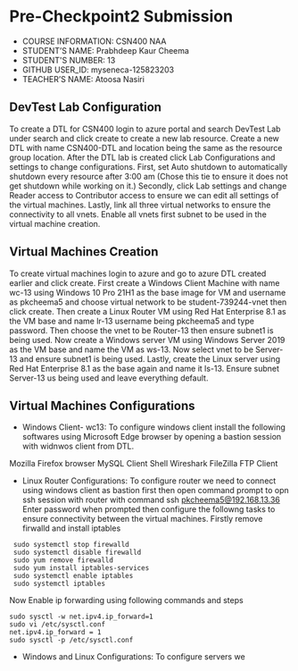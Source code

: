 # Pre-Checkpoint2 Submission

 * COURSE INFORMATION: CSN400 NAA
 * STUDENT’S NAME: Prabhdeep Kaur Cheema
 * STUDENT'S NUMBER: 13
 * GITHUB USER_ID: myseneca-125823203
 * TEACHER’S NAME: Atoosa Nasiri
 

## DevTest Lab Configuration
 To create a DTL for CSN400 login to azure portal and search DevTest Lab under search and click create to create a new lab resource. Create a new DTL with name CSN400-DTL and location being the same as the resource group location. After the DTL lab is created click  Lab Configurations and settings to change configurations.
 First, set Auto shutdown to automatically shutdown every resource after 3:00 am (Chose this tie to ensure it does not get shutdown while working on it.)
 Secondly, click Lab settings and change Reader access to Contributor access to ensure we can edit all settings of the virtual machines.
 Lastly, link all three virtual networks to ensure the connectivity to all vnets. Enable all vnets first subnet to be used in the virtual machine creation.


## Virtual Machines Creation
 To create virtual machines login to azure and go to azure DTL created earlier and click create.
 First create a Windows Client Machine with name wc-13 using Windows 10 Pro 21H1 as the base image for VM and username as pkcheema5 and choose virtual network to be student-739244-vnet then click create.
 Then create a Linux Router VM using Red Hat Enterprise 8.1 as the VM base and name lr-13 username being pkcheema5 and type password. Then choose the vnet to be Router-13 then ensure subnet1 is being used.
 Now create a Windows server VM using Windows Server 2019 as the VM base and name the VM as ws-13. Now select vnet to be Server-13 and ensure subnet1 is being used.
 Lastly, create the Linux server using Red Hat Enterprise 8.1 as the base again and name it ls-13. Ensure subnet Server-13 us being used and leave everything default.

## Virtual Machines Configurations
* Windows Client- wc13: 
To configure windows client install the following softwares using Microsoft Edge browser by opening a bastion session with widnwos client from DTL.

Mozilla Firefox browser
MySQL Client Shell
Wireshark
FileZilla FTP Client

* Linux Router Configurations:
 To configure router we need to connect using windows client as bastion first then open command prompt to opn ssh session with router with command
 ssh pkcheema5@192.168.13.36
 Enter password when prompted then configure the followng tasks to ensure connectivity between the virtual machines.
 Firstly remove firwalld and install iptables
```
 sudo systemctl stop firewalld
 sudo systemctl disable firewalld
 sudo yum remove firewalld
 sudo yum install iptables-services
 sudo systemctl enable iptables
 sudo systemctl iptables 
 ```
 Now Enable ip forwarding using following commands and steps
 ```
 sudo sysctl -w net.ipv4.ip_forward=1
 sudo vi /etc/sysctl.conf
 net.ipv4.ip_forward = 1
 sudo sysctl -p /etc/sysctl.conf
 ```

 

* Windows and Linux Configurations:
To configure servers we 